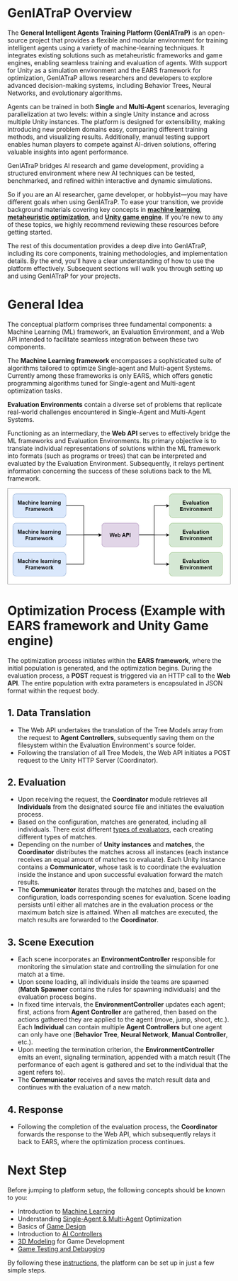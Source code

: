 # GenIATraP Overview

The **General Intelligent Agents Training Platform (GenIATraP)** is an open-source project that provides a flexible and modular environment for training intelligent agents using a variety of machine-learning techniques. It integrates existing solutions such as metaheuristic frameworks and game engines, enabling seamless training and evaluation of agents. With support for Unity as a simulation environment and the EARS framework for optimization, GenIATraP allows researchers and developers to explore advanced decision-making systems, including Behavior Trees, Neural Networks, and evolutionary algorithms.

Agents can be trained in both **Single** and **Multi-Agent** scenarios, leveraging parallelization at two levels: within a single Unity instance and across multiple Unity instances. The platform is designed for extensibility, making introducing new problem domains easy, comparing different training methods, and visualizing results. Additionally, manual testing support enables human players to compete against AI-driven solutions, offering valuable insights into agent performance.

GenIATraP bridges AI research and game development, providing a structured environment where new AI techniques can be tested, benchmarked, and refined within interactive and dynamic simulations.

So if you are an AI researcher, game developer, or hobbyist—you may have different goals when using GenIATraP. To ease your transition, we provide background materials covering key concepts in **[machine learning]()**, **[metaheuristic optimization]()**, and **[Unity game engine]()**. If you're new to any of these topics, we highly recommend reviewing these resources before getting started.

The rest of this documentation provides a deep dive into GenIATraP, including its core components, training methodologies, and implementation details. By the end, you’ll have a clear understanding of how to use the platform effectively. Subsequent sections will walk you through setting up and using GenIATraP for your projects.

# General Idea
The conceptual platform comprises three fundamental components: a Machine Learning (ML) framework, an Evaluation Environment, and a Web API intended to facilitate seamless integration between these two components.

The **Machine Learning framework** encompasses a sophisticated suite of algorithms tailored to optimize Single-agent and Multi-agent Systems. Currently among these frameworks is only EARS, which offers genetic programming algorithms tuned for Single-agent and Multi-agent optimization tasks.

**Evaluation Environments** contain a diverse set of problems that replicate real-world challenges encountered in Single-Agent and Multi-Agent Systems.

Functioning as an intermediary, the **Web API** serves to effectively bridge the ML frameworks and Evaluation Environments. Its primary objective is to translate individual representations of solutions within the ML framework into formats (such as programs or trees) that can be interpreted and evaluated by the Evaluation Environment. Subsequently, it relays pertinent information concerning the success of these solutions back to the ML framework.

![Platform General Idea](/docs/images/platform_general_idea.png)

# Optimization Process (Example with EARS framework and Unity Game engine)

The optimization process initiates within the **EARS framework**, where the initial population is generated, and the optimization begins. During the evaluation process, a **POST** request is triggered via an HTTP call to the **Web API**. The entire population with extra parameters is encapsulated in JSON format within the request body.

## 1. Data Translation
- The Web API undertakes the translation of the Tree Models array from the request to **Agent Controllers**, subsequently saving them on the filesystem within the Evaluation Environment's source folder.
- Following the translation of all Tree Models, the Web API initiates a POST request to the Unity HTTP Server (Coordinator).

## 2. Evaluation
- Upon receiving the request, the **Coordinator** module retrieves all **Individuals** from the designated source file and initiates the evaluation process.
- Based on the configuration, matches are generated, including all individuals. There exist different [types of evaluators](/docs/GenIATraP_unity_overview.md), each creating different types of matches.
- Depending on the number of **Unity instances** and **matches**, the **Coordinator** distributes the matches across all instances (each instance receives an equal amount of matches to evaluate). Each Unity instance contains a **Communicator**, whose task is to coordinate the evaluation inside the instance and upon successful evaluation forward the match results.
- The **Communicator** iterates through the matches and, based on the configuration, loads corresponding scenes for evaluation. Scene loading persists until either all matches are in the evaluation process or the maximum batch size is attained. When all matches are executed, the match results are forwarded to the **Coordinator**.

## 3. Scene Execution
- Each scene incorporates an **EnvironmentController** responsible for monitoring the simulation state and controlling the simulation for one match at a time.
- Upon scene loading, all individuals inside the teams are spawned (**Match Spawner** contains the rules for spawning individuals) and the evaluation process begins.
- In fixed time intervals, the **EnvironmentController** updates each agent; first, actions from **Agent Controller** are gathered, then based on the actions gathered they are applied to the agent (move, jump, shoot, etc.). Each **Individual** can contain multiple **Agent Controllers** but one agent can only have one (**Behavior Tree**, **Neural Network**, **Manual Controller**, etc.).
- Upon meeting the termination criterion, the **EnvironmentController** emits an event, signaling termination, appended with a match result (The performance of each agent is gathered and set to the individual that the agent refers to).
- The **Communicator** receives and saves the match result data and continues with the evaluation of a new match. 

## 4. Response
- Following the completion of the evaluation process, the **Coordinator** forwards the response to the Web API, which subsequently relays it back to EARS, where the optimization process continues.

# Next Step
Before jumping to platform setup, the following concepts should be known to you:
- Introduction to [Machine Learning](/docs/introduction_to_machine_learning.md)
- Understanding [Single-Agent & Multi-Agent](/docs/single_and_multi_agent_systems.md) Optimization
- Basics of [Game Design](/docs/basics_of_game_design.md)
- Introduction to [AI Controllers](/docs/AI_controllers.md)
- [3D Modeling](/docs/3d_modeling.md) for Game Development
- [Game Testing and Debugging](/docs/game_testing_and_debugging.md)

By following these [instructions](https://github.com/UM-LPM/GeneralTrainingEnvironmentForMAS/blob/platform_refactor/docs/GenIATraP_platform_setup.md), the platform can be set up in just a few simple steps.
